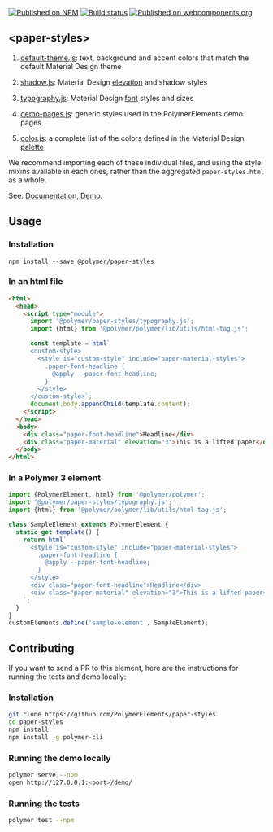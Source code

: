 [![Published on NPM](https://img.shields.io/npm/v/@polymer/paper-styles.svg)](https://www.npmjs.com/package/@polymer/paper-styles)
[![Build status](https://travis-ci.org/PolymerElements/paper-styles.svg?branch=master)](https://travis-ci.org/PolymerElements/paper-styles)
[![Published on webcomponents.org](https://img.shields.io/badge/webcomponents.org-published-blue.svg)](https://webcomponents.org/element/@polymer/paper-styles)

## &lt;paper-styles&gt;
1. [default-theme.js](https://github.com/PolymerElements/paper-styles/blob/master/default-theme.html): text,
background and accent colors that match the default Material Design theme

1. [shadow.js](https://github.com/PolymerElements/paper-styles/blob/master/shadow.html): Material Design
[elevation](https://material.io/design/environment/light-shadows.html#shadows) and shadow styles

1. [typography.js](https://github.com/PolymerElements/paper-styles/blob/master/typography.html):
Material Design [font](http://www.google.com/design/spec/style/typography.html#typography-styles) styles and sizes

1. [demo-pages.js](https://github.com/PolymerElements/paper-styles/blob/master/demo-pages.html): generic styles
used in the PolymerElements demo pages

1. [color.js](https://github.com/PolymerElements/paper-styles/blob/master/color.html):
a complete list of the colors defined in the Material Design [palette](https://www.google.com/design/spec/style/color.html)

We recommend importing each of these individual files, and using the style mixins
available in each ones, rather than the aggregated `paper-styles.html` as a whole.

See: [Documentation](https://www.webcomponents.org/element/@polymer/paper-styles),
  [Demo](https://www.webcomponents.org/element/@polymer/paper-styles/demo/demo/index.html).

## Usage

### Installation
```
npm install --save @polymer/paper-styles
```

### In an html file
```html
<html>
  <head>
    <script type="module">
      import '@polymer/paper-styles/typography.js';
      import {html} from '@polymer/polymer/lib/utils/html-tag.js';

      const template = html`
      <custom-style>
        <style is="custom-style" include="paper-material-styles">
          .paper-font-headline {
            @apply --paper-font-headline;
          }
        </style>
      </custom-style>`;
      document.body.appendChild(template.content);
    </script>
  </head>
  <body>
    <div class="paper-font-headline">Headline</div>
    <div class="paper-material" elevation="3">This is a lifted paper</div>
  </body>
</html>
```
### In a Polymer 3 element
```js
import {PolymerElement, html} from '@polymer/polymer';
import '@polymer/paper-styles/typography.js';
import {html} from '@polymer/polymer/lib/utils/html-tag.js';

class SampleElement extends PolymerElement {
  static get template() {
    return html`
      <style is="custom-style" include="paper-material-styles">
        .paper-font-headline {
          @apply --paper-font-headline;
        }
      </style>
      <div class="paper-font-headline">Headline</div>
      <div class="paper-material" elevation="3">This is a lifted paper</div>
    `;
  }
}
customElements.define('sample-element', SampleElement);
```

## Contributing
If you want to send a PR to this element, here are
the instructions for running the tests and demo locally:

### Installation
```sh
git clone https://github.com/PolymerElements/paper-styles
cd paper-styles
npm install
npm install -g polymer-cli
```

### Running the demo locally
```sh
polymer serve --npm
open http://127.0.0.1:<port>/demo/
```

### Running the tests
```sh
polymer test --npm
```
